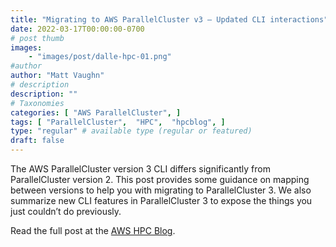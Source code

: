 ```yaml
---
title: "Migrating to AWS ParallelCluster v3 – Updated CLI interactions"
date: 2022-03-17T00:00:00-0700
# post thumb
images:
    - "images/post/dalle-hpc-01.png"
#author
author: "Matt Vaughn"
# description
description: ""
# Taxonomies
categories: [ "AWS ParallelCluster", ]
tags: [ "ParallelCluster",  "HPC",  "hpcblog", ]
type: "regular" # available type (regular or featured)
draft: false
---
```


The AWS ParallelCluster version 3 CLI differs significantly from ParallelCluster version 2. This post provides some guidance on mapping between versions to help you with migrating to ParallelCluster 3. We also summarize new CLI features in ParallelCluster 3 to expose the things you just couldn’t do previously.

Read the full post at the [AWS HPC Blog](https://aws.amazon.com/blogs/hpc/aws-parallelcluster-v3-updated-cli/).
